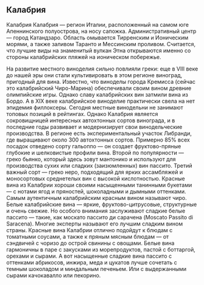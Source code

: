 ## Калабрия 

Калабрия
Калабрия — регион Италии, расположенный на самом юге Апеннинского полуострова, на носу сапожка. Административный центр — город Катандзаро. Область омывается Тирренским и Ионическим морями, а также заливом Таранто и Мессинским проливом. Считается, что лучшие виды на знаменитый вулкан Этна открываются именно со стороны калабрийских пляжей на ионическом побережье.

На развитие местного виноделия сильно повлияли греки: еще в VIII веке до нашей эры они стали культивировать в этом регионе виноград, пригодный для вина. Известно, что виноделы города Кремисса (сейчас это калабрийский Чиро-Марина) обеспечивали своим вином древние олимпийские игры.
Однако славу калабрийских вин затмили вина из Бордо. А в XIX веке калабрийское виноделие практически свела на нет эпидемия филлоксеры.
Сегодня местные винодельни не занимают топовых позиций в рейтингах. Однако Калабрия является сокровищницей интересных автохтонных сортов винограда, и в последние годы развивает и модернизирует свои винодельческие производства.
В регионе есть экспериментальный участок Либранди, где выращивают около 300 автохтонных сортов. Примерно 85% всех посадок отведено сорту гальоппо — он создает фруктово-пряные глубокие и шелковистые профили вина. 
Второй по популярности — греко бьянко, который здесь зовут мантонико и используют для производства сухих или сладких (заизюмленных) вин пассито. Третий важный сорт — греко неро, подходящий для ярких ассамбляжей и моносортовых среднетелых вин с высокой кислотностью.
Красные вина из Калабрии хороши своими насыщенными танинными букетами — с нотами ягод и пряностей, шоколадными и дымными оттенками. Самым аутентичным калабрийским красным вином называют чиро.
Белые калабрийские вина — яркие, фруктово-цитрусовые, структурные и очень свежие. Но особого внимания заслуживают сладкие белые пассито — такие, как москато пассито ди сарачена (Moscato Passito di Saracena). Многие эксперты называют его лучшим сладким вином страны.
Красные вина Калабрии отлично подойдут к блюдам с томатными соусами, а также к пряным мясным блюдам — от сэндвичей с чоризо до острой свинины с овощами. Белые вина гармоничны в паре с закусками из морепродуктов, пастой с боттаргой, орехами и сырами. 
А вот насыщенные сладкие вина пассито с оттенками абрикосов, инжира, меда и цукатов лучше сочетать с темным шоколадом и миндальным печеньем. Или с выдержанными сырами качокавалло или пекорино.
